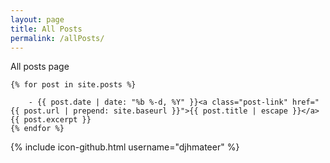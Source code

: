 ```yaml
---
layout: page
title: All Posts
permalink: /allPosts/
---
```


All posts page


    {% for post in site.posts %}

        - {{ post.date | date: "%b %-d, %Y" }}<a class="post-link" href="{{ post.url | prepend: site.baseurl }}">{{ post.title | escape }}</a> {{ post.excerpt }}
    {% endfor %}

{% include icon-github.html username="djhmateer" %} 